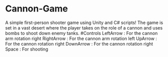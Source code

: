 # Cannon-Game
 A simple first-person shooter game using Unity and C# scripts! The game is set in a vast desert where the player takes on the role of a cannon and uses bombs to shoot down enemy tanks.
 #Controls
 LeftArrow : For the cannon arm rotation right
 RightArrow : For the cannon arm rotation left
 UpArrow : For the cannon rotation right
 DownArrow : For the cannon rotation right
 Space : For shooting
